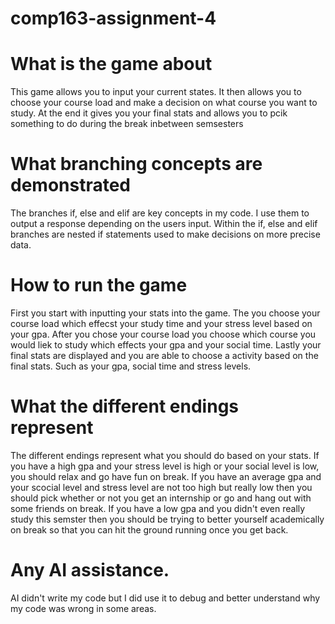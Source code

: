 # comp163-assignment-4

# What is the game about
This game allows you to input your current states. It then allows you to choose your course load and make a decision on what course you want to study. At the end it gives you your final stats and allows you to pcik something to do during the break inbetween semsesters

# What branching concepts are demonstrated 
The branches if, else and elif are key concepts in my code. I use them to output a response depending on the users input. Within the if, else and elif branches are nested if statements used to make decisions on more precise data. 

# How to run the game
First you start with inputting your stats into the game. The you choose your course load which effecst your study time and your stress level based on your gpa.
After you chose your course load you choose which course you would liek to study which effects your gpa and your social time. Lastly your final stats are displayed and you are able to choose a activity based on the final stats. Such as your gpa, social time and stress levels. 

# What the different endings represent
The different endings represent what you should do based on your stats. If you have a high gpa  and your stress level is high or your social level is low, you should relax and go have fun on break. If you have an average gpa and your scocial level and stress level are not too high but really low then you should pick whether or not you get an internship or go and hang out with some friends on break. If you have a low gpa and you didn't even really study this semster then you should be trying to better yourself academically on break so that you can hit the ground running once you get back. 

# Any AI assistance. 
AI didn't write my code but I did use it to debug and better understand why my code was wrong in some areas. 
